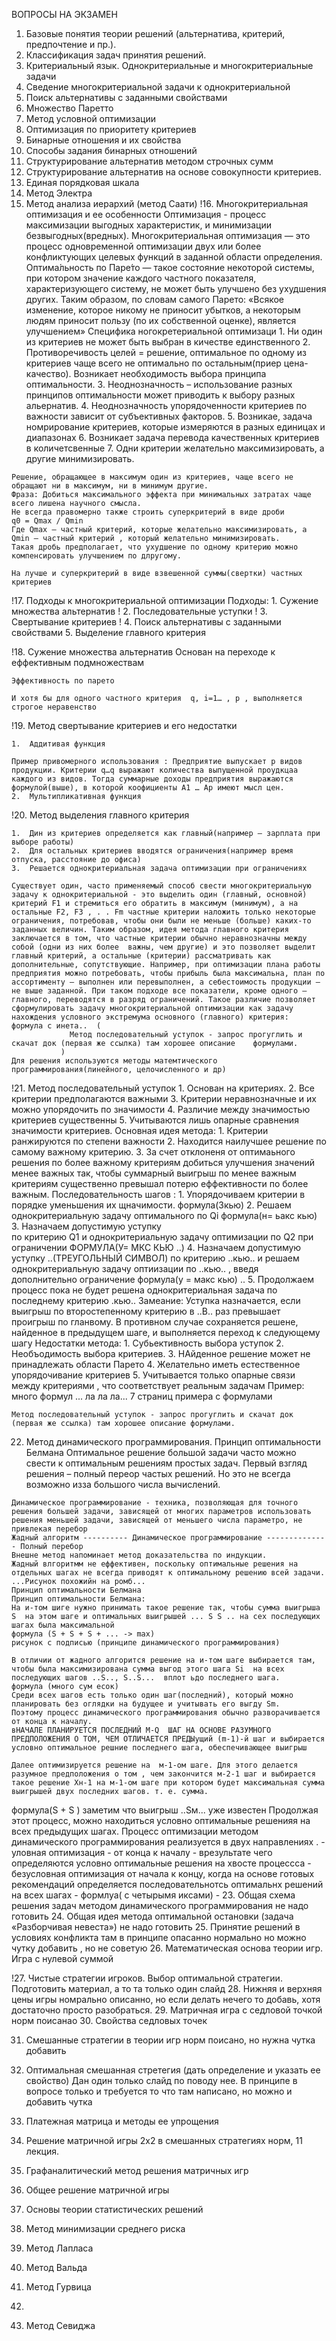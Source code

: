 ВОПРОСЫ НА ЭКЗАМЕН

1.	Базовые понятия теории решений (альтернатива, критерий, предпочтение и пр.).
2.	Классификация задач принятия решений.
3.	Критериальный язык. Однокритериальные и многокритериальные задачи
4.	Сведение многокритериальной задачи к однокритериальной
5.	Поиск альтернативы с заданными свойствами
6.	Множество Паретто
7.	Метод условной оптимизации
8.	Оптимизация по приоритету критериев
9.	Бинарные отношения и их свойства
10.	 Способы задания бинарных отношений
11.	 Структурирование альтернатив методом строчных сумм
12.	 Структурирование альтернатив на основе совокупности критериев.
13.	 Единая порядковая шкала
14.	 Метод Электра
15.	 Метод анализа иерархий (метод Саати)
!16.	 Многокритериальная оптимизация и ее особенности
	Оптимизация - процесс максимизации выгодных характеристик, и минимизации безвыгодных(вредных).
	Многокритериальная оптимизация — это процесс одновременной оптимизации двух или более конфликтующих целевых функций в заданной области определения.
	Оптима́льность по Паре́то — такое состояние некоторой системы, при котором значение каждого частного показателя, характеризующего систему, не может быть улучшено без ухудшения других.
	Таким образом, по словам самого Парето: «Всякое изменение, которое никому не приносит убытков, а некоторым людям приносит   пользу (по их собственной оценке), является улучшением»
	Специфика ногокретериальной оптимизаци
	1.	Ни один из критериев не может быть выбран в кичестве единственного
	2.	Противоречивость целей = решение, оптимальное по одному из критериев чаще всего не оптимально по остальным(приер 		цена-качество). Возникает необходимость выбора принципа оптимальности.
	3.	Неоднозначность – использование разных принципов оптимальности может приводить к выбору разных альернатив.
	4.	Неоднозначность упорядоченности критериев по важности зависит от субъективных факторов.
	5.	Возникае, задача номрирование критериев, которые измеряются в разных единицах и диапазонах
	6.	Возникает задача перевода качественных критериев в количетсвенные 
	7.	Одни критерии желательно максимизировать, а другие минимизировать.

	Решение, обращающее в максимум один из критериев, чаще всего не обращают ни в максимум, ни в минимум другие.
	Фраза: Добиться максимального эффекта при минимальных затратах чаще всего лишена научного смысла.
	Не всегда правомерно также строить суперкритерий в виде дроби 
	q0 = Qmax / Qmin
	Где Qmax – частный критерий, которые желательно максимизировать, а Qmin – частный критерий , который желательно минимизировать.
	Такая дробь предполагает, что ухудшение по одному критерию можно компенсировать улучшением по длругому.

	На лучше и суперкритерий в виде взвешенной суммы(свертки) частных критериев
	
!17.	 Подходы к многокритериальной оптимизации
	Подходы:
	1.	Сужение множества альтернатив !
	2.	Последовательные уступки !
	3.	Свертывание критериев !
	4.	Поиск альтернативы с заданными свойствами
	5.	Выделение главного критерия 
	
	
!18.	Сужение множества альтернатив
	Основан на переходе к еффективным подмножествам

	Эффективность по парето

	И хотя бы для одного частного критерия  q, i=1… , p , выполняется строгое неравенство
 

!19.	Метод свертывание критериев и его недостатки
	
	1.	Аддитивая функция 

	Пример привомерного использования : Предприятие выпускает р видов продукции. Критерии q…q выражают количества выпущенной проудкцаа каждого из видов. Тогда суммарные доходы предприятия выражаются формулой(выше), в которой коофициенты А1 … Ар имеют мысл цен.
	2.	Мультипликативная функция
	
!20.	 Метод выделения главного критерия

	1.	Дин из критериев определяется как главный(например – зарплата при выборе работы)
	2.	Для остальных критериев вводятся ограничения(например время отпуска, расстояние до офиса)
	3.	Решается однокритериальная задача оптимизации при ограничениях 

	Существует один, часто применяемый способ свести многокритериальную задачу к однокритериальной - это выделить один (главный, основной) критерий F1 и стремиться его обратить в максимум (минимум), а на остальные F2, F3 , . . Fm частные критерии наложить только некоторые ограничения, потребовав, чтобы они были не меньше (больше) каких-то заданных величин. Таким образом, идея метода главного критерия заключается в том, что частные критерии обычно неравнозначны между собой (одни из них более  важны, чем другие) и это позволяет выделит главный критерий, а остальные (критерии) рассматривать как дополнительные, сопутствующие. Например, при оптимизации плана работы предприятия можно потребовать, чтобы прибыль была максимальна, план по ассортименту – выполнен или перевыполнен, а себестоимость продукции – не выше заданной. При таком подходе все показатели, кроме одного – главного, переводятся в разряд ограничений. Такое различие позволяет сформулировать задачу многокритериальной оптимизации как задачу нахождения условного экстремума основного (главного) критерия:
	формула с инета..  (	
			     Метод последовательный уступок - запрос прогуглить и скачат док (первая же ссылка) там хорошее описание 	формулами.
			   )
	Для решения используются методы матемтического программирования(линейного, целочисленного и др)


!21.	Метод последовательный уступок
	1.	Основан на критериях.
	2.	Все критерии предполагаются важными
	3.	Критерии неравнозначные и их можно упорядочить по значимости
	4.	Различие между значимостью критериев существенны
	5.	Учитываются лишь опарные сравнения значимости критериев.
	Основная идея метода:
	1.	Критерии ранжируются по степени важности
	2.	Находится наилучшее решение по самому важному критерию.
	3.	За счет отклоненя от оптимаьного решения по более важному критериям 
		добиться улучшения значений менее важных так, чтобы суммарный выигрыш по менее важным критериям существенно превышал потерю еффективности по более важным.
	Последовательность шагов	:
	1.	Упорядочиваем критерии в порядке уменьшения их щначимости.
		формула(3кью)
	2.	Решаем однокритериальную задачу оптимального по Qi
		формула(н= ьакс кью)
	3.	Назначаем допустимую уступку                     
		по критерию Q1 и однокритериальную задачу оптимизации по Q2
		при ограничении 
		ФОРМУЛА(У= МКС КЬЮ ..)
 	4.	Назначаем допустимую уступку ..(ТРЕУГОЛЬНЫЙ СИМВОЛ) по критерию ..кью.. и решаем однокритериальную задачу оптиизации 		по ..кью.. , введя дополнительно ограничение 
 		формула(у = макс кью) .. 
	5. 	Продолжаем процесс пока не будет решена однокритериальная задача по последнему критерию .кью..
	Замеание: Уступка назначается, если выигрыш по второстепенному критерию в ..В.. раз превышает проигрыш по гланвому. В противном случае сохраняется решене, найденное в предыдущем шаге, и выполняется переход к следующему шагу
	Недостатки метода: 
	1. Субьективность выбора уступок
	2. Необъодимость выбора критериев.
	3. НАйденное решение может не принадлежать области Парето
	4. Желательно иметь естественное упорядочивание критериев
	5. Учитывается только опарные связи между критериями , что соответствует реальным задачам
	Пример: 
	много формул ... ла ла ла... 7 страниц примера с формулами
	
	Метод последовательный уступок - запрос прогуглить и скачат док (первая же ссылка) там хорошее описание формулами.

22.	 Метод динамического программирования. Принцип оптимальности Белмана
	Оптимальное решение большой задачи часто можно свести к оптимальным решениям
	простых задач. Первый взгляд решения – полный переор частых решений. 
	Но это не всегда возможно изза большого числа вычислений.

	Динамическое программирование - техника, позволяющая для точного решения большей задачи, зависящей от многих параметров использовать решения меньшей задачи, зависящей от меньшего числа параметро, не привлекая перебор
	Жадный алгоритм ---------- Динамическое программирование -------------- Полный перебор
	Внешне метод напоминает метод доказательства по индукции.
	Жадный влгоритмм не еффективен, поскольку оптимальные решения на отдельных шагах не всегда приводят к оптимальному решению всей задачи.
	...Рисунок похожийн на ромб...
	Принцип оптимальности Белмана
	Принцип оптимальности Белмана: 
	На и-том шиге нужно принимать такое решение так, чтобы сумма выигрыша S  на этом шаге и оптимальных выигрышей ... S S .. на сех последующих шагах была максимальной
	формула (S + S + S + ... -> max)
	рисунок с подписью (принципе динамического программирования)
	
	В отличии от жадного алгорится решение на и-том шаге выбирается там, чтобы была максимизирована сумма выгод этого шага Si  на всех последующих шагов ..S.., S..S...  вплот ьдо последнего шага.
	формула (много сум есок)
	Среди всех шагов есть только один шаг(последний), который можно планировать без оглядки на будущее и учитывать его выгду Sm.
	Поэтому процесс динамического программирования обычно разворачивается от конца к началу.
	вНАЧАЛЕ ПЛАНИРУЕТСЯ ПОСЛЕДНИЙ M-Q  ШАГ НА ОСНОВЕ РАЗУМНОГО ПРЕДПОЛОЖЕНИЯ О ТОМ, ЧЕМ ОТЛИЧАЕТСЯ ПРЕДЫущий (m-1)-й шаг и выбирается условно оптимальное решние последнего шага, обеспечивающее выигрыш
	
	Далее оптимизируется решение на  м-1-ом шаге. Для этого делается разумное предположения о том , чем закончится м-2-1 шаг и выбирается такое решение Хн-1 на м-1-ом шаге при котором будет максимальная сумма выигрышей двух последних шагов. т. е. сумма.
формула(S + S ) 
	 заметим что выигрыш ..Sм...  уже известен
	Продолжая этот процесс, можно находиться условно оптимальные решенияя на всех предыдущих шагах.
	Процесс оптимизации методом динамического программирования реализуется в двух направлениях .
	- уловная оптимизация - от конца к началу - врезультате чего определяются условно оптимальные решения на хвосте процессса
	- безусловная оптимизация от начала к концу, когда на основе готовых рекомендаций определяется последовательнотсь оптимальнх решений на всех шагах 
	- формлуа( с четырымя иксами) 
	- 
23.	 Общая схема решения задач методом динамического программирования
		не надо готовить
24.	 Общая идея метода оптимальной остановки (задача «Разборчивая невеста»)
	 	не надо готовить
25.	 Принятие решений в условиях конфликта
	там в принципе опасанно нормально но можно чутку добавить , но не советую
26.	 Математическая основа теории игр. Игра с нулевой суммой
	
!27.	 Чистые стратегии игроков. Выбор оптимальной стратегии.
	Подготовить материал, а то та только один слайд
28.	 Нижняя и верхняя цены игры
	номрально описанно, но если делать нечего то добавь, хотя достаточно просто разобраться.
29.	 Матричная игра с седловой точкой
	норм поисанао
30.	Свойства седловых точек
	
31.	Смешанные стратегии в теории игр
	норм поисано, но нужна чутка добавить
32.	Оптимальная смешанная стретегия (дать определение и указать ее свойство)
	Дан один только слайд по поводу нее. В принципе в вопросе только и требуется то что там написано, но можно и добавить чутка
33.	Платежная матрица и методы ее упрощения
	
34.	Решение матричной игры 2х2 в смешанных стратегиях
	норм, 11 лекция.
35.	 Графаналитический метод решения матричных игр

36.	Общее решение матричной игры
37.	Основы теории статистических решений
38.	Метод минимизации среднего риска
39.	Метод Лапласа 
40.	Метод Вальда
41.	Метод Гурвица
42.	
43.	Метод Севиджа 
